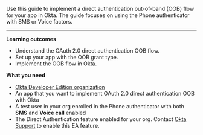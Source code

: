 <ApiLifecycle access="ea" />
<ApiLifecycle access="ie" />

Use this guide to implement a direct authentication out-of-band (OOB) flow for your app in Okta. The guide focuses on using the Phone authenticator with SMS or Voice factors.

---

**Learning outcomes**

* Understand the OAuth 2.0 direct authentication OOB flow.
* Set up your app with the OOB grant type.
* Implement the OOB flow in Okta.

**What you need**

* [Okta Developer Edition organization](https://developer.okta.com/signup)
* An app that you want to implement OAuth 2.0 direct authentication OOB with Okta
* A test user in your org enrolled in the Phone authenticator with both **SMS** and **Voice call** enabled
* The Direct Authentication feature enabled for your org. Contact [Okta Support](mailto:support@okta.com) to enable this EA feature.

<ApiAmProdWarning />
